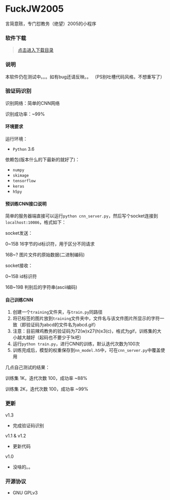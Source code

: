 # FuckJW2005
言简意赅，专门怼教务（绝望）2005的小程序

### 软件下载
> [点击进入下载目录](https://github.com/qhgz2013/FuckJW2005/releases)

### 说明
本软件仍在测试中。。。如有bug还请反映。。
（PS别吐槽代码风格，不想重写了）

### 验证码识别
识别网络：简单的CNN网络

识别成功率：~99%
#### 环境要求
运行环境：
- `Python` 3.6

依赖包(版本什么的下最新的就好了)：
- `numpy`
- `skimage`
- `tensorflow`
- `keras`
- `h5py`

#### 预训练CNN接口说明
简单的服务器端直接可以运行`python cnn_server.py`，然后写个socket连接到`localhost:10086`，格式如下：

socket发送：

0~15B 16字节的id标识符，用于区分不同请求

16B~? 图片文件的原始数据(二进制编码)

socket接收：

0~15B id标识符

16B~19B 判别后的字符串(ascii编码)
#### 自己训练CNN
1. 创建一个`training`文件夹，与`train.py`同路径
2. 将已标签的图片放到`training`文件夹中，文件名与该文件图片所显示的字符一致（即验证码为abcd的文件名为abcd.gif）
3. 注意：目前辣鸡教务的验证码为72(w)x27(h)x3(c)，格式为gif，训练集的大小越大越好（起码也不要少于1k吧）
4. 运行`python train.py`，进行CNN的训练，默认迭代次数为100次
5. 训练完成后，模型的权重保存到`nn_model.h5`中，可在`cnn_server.py`中覆盖使用

几点自己测试的结果：

训练集 1K，迭代次数 100，成功率 ~88%

训练集 2K，迭代次数 100，成功率 ~99%

### 更新
v1.3
- 完成验证码识别

v1.1 & v1.2
- 更新代码

v1.0
- 没啥的。。

### 开源协议
- GNU GPLv3
